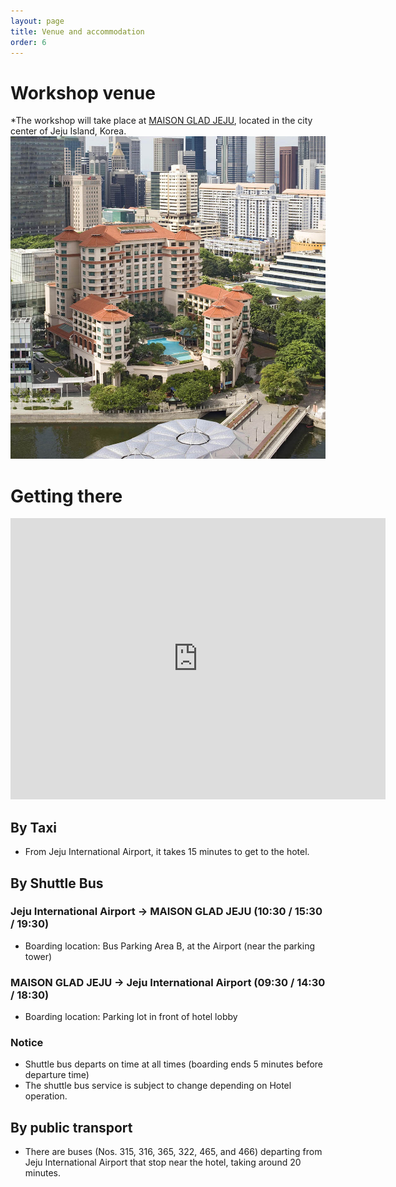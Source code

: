 ```yaml
---
layout: page
title: Venue and accommodation
order: 6
---
```


# Workshop venue
*The workshop will take place at <a href="https://www.glad-hotels.com/maisongladjeju/index.do?locale=en">MAISON GLAD JEJU</a>, located in the city center of Jeju Island, Korea.
![Hotel](/hotel.jpg)


# Getting there
<iframe src="https://www.google.com/maps/embed?pb=!1m18!1m12!1m3!1d3327.624548396652!2d126.48375958778261!3d33.485124504727395!2m3!1f0!2f0!3f0!3m2!1i1024!2i768!4f13.1!3m3!1m2!1s0x350cfb07b2f2ecf9%3A0xe969e73f7efcf19f!2z66mU7KKFIOq4gOuemOuTnCDsoJzso7w!5e0!3m2!1sko!2skr!4v1721552000626!5m2!1sko!2skr" width="600" height="450" style="border:0;" allowfullscreen="" loading="lazy" referrerpolicy="no-referrer-when-downgrade"></iframe>

## By Taxi
- From Jeju International Airport, it takes 15 minutes to get to the hotel.

## By Shuttle Bus
### Jeju International Airport → MAISON GLAD JEJU (10:30 / 15:30 / 19:30)
- Boarding location: Bus Parking Area B, at the Airport (near the parking tower)

### MAISON GLAD JEJU → Jeju International Airport (09:30 / 14:30 / 18:30)
- Boarding location: Parking lot in front of hotel lobby

### Notice
- Shuttle bus departs on time at all times (boarding ends 5 minutes before departure time)
- The shuttle bus service is subject to change depending on Hotel operation.

## By public transport 
- There are buses (Nos. 315, 316, 365, 322, 465, and 466) departing from Jeju International Airport that stop near the hotel, taking around 20 minutes.


